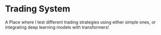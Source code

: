 # Trading System 
A Place where I test different trading strategies using either simple ones, or integrating deep learning models with transformers!